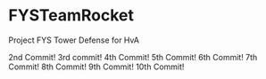 # FYSTeamRocket
Project FYS Tower Defense for HvA

2nd Commit!
3rd commit!
4th Commit!
5th Commit!
6th Commit!
7th Commit!
8th Commit!
9th Commit!
10th Commit!